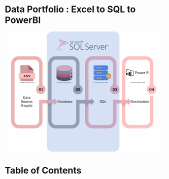 # Data Portfolio : Excel to SQL to PowerBI

![headerimage](/assets/images/Dataportfolioheader.png)

# Table of Contents



